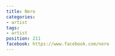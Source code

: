 ```yaml
---
title: Nero
categories:
- artist
tags:
- artist
position: 211
facebook: https://www.facebook.com/nero
---
```


